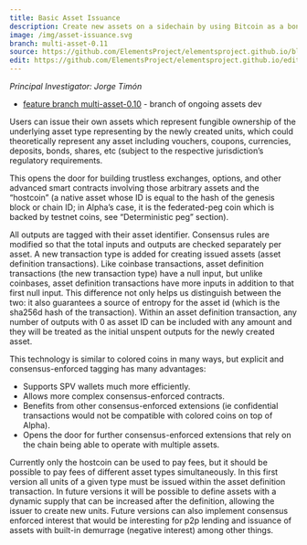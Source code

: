 ```yaml
---
title: Basic Asset Issuance
description: Create new assets on a sidechain by using Bitcoin as a bond.
image: /img/asset-issuance.svg
branch: multi-asset-0.11
source: https://github.com/ElementsProject/elementsproject.github.io/blob/master/source/elements/asset-issuance/index.md
edit: https://github.com/ElementsProject/elementsproject.github.io/edit/master/source/elements/asset-issuance/index.md
---
```


*Principal Investigator: Jorge Timón*
 * [feature branch multi-asset-0.10](https://github.com/ElementsProject/elements/tree/multi-asset-0.10) - branch of ongoing assets dev

Users can issue their own assets which represent fungible ownership of the underlying asset type representing by the newly created units, which could theoretically represent any asset including vouchers, coupons, currencies, deposits, bonds, shares, etc (subject to the respective jurisdiction’s regulatory requirements.

This opens the door for building trustless exchanges, options, and other advanced smart contracts involving those arbitrary assets and the “hostcoin” (a native asset whose ID is equal to the hash of the genesis block or chain ID; in Alpha’s case, it is the federated-peg coin which is backed by testnet coins, see “Deterministic peg” section).

All outputs are tagged with their asset identifier. Consensus rules are modified so that the total inputs and outputs are checked separately per asset.
A new transaction type is added for creating issued assets (asset definition transactions). Like coinbase transactions, asset definition transactions (the new transaction type) have a null input, but unlike coinbases, asset definition transactions have more inputs in addition to that first null input. This difference not only helps us distinguish between the two: it also guarantees a source of entropy for the asset id (which is the sha256d hash of the transaction). Within an asset definition transaction, any number of outputs with 0 as asset ID can be included with any amount and they will be treated as the initial unspent outputs for the newly created asset.

This technology is similar to colored coins in many ways, but explicit and consensus-enforced tagging has many advantages:

* Supports SPV wallets much more efficiently.
* Allows more complex consensus-enforced contracts.
* Benefits from other consensus-enforced extensions (ie confidential transactions would not be compatible with colored coins on top of Alpha).
* Opens the door for further consensus-enforced extensions that rely on the chain being able to operate with multiple assets.

Currently only the hostcoin can be used to pay fees, but it should be possible to pay fees of different asset types simultaneously.
In this first version all units of a given type must be issued within the asset definition transaction. In future versions it will be possible to define assets with a dynamic supply that can be increased after the definition, allowing the issuer to create new units.
Future versions can also implement consensus enforced interest that would be interesting for p2p lending and issuance of assets with built-in demurrage (negative interest) among other things.
